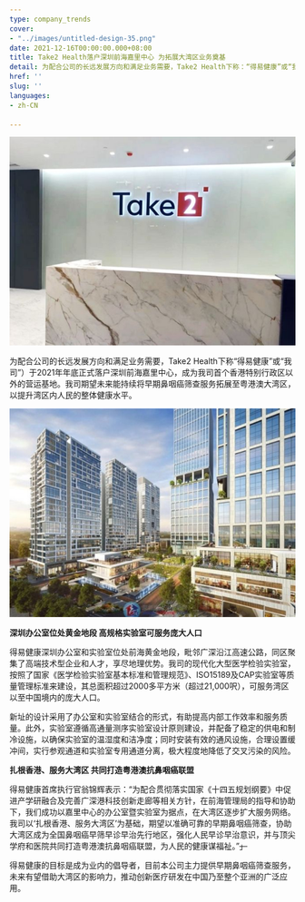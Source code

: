 ```yaml
---
type: company_trends
cover:
- "../images/untitled-design-35.png"
date: 2021-12-16T00:00:00.000+08:00
title: Take2 Health落户深圳前海嘉里中心 为拓展大湾区业务奠基
detail: 为配合公司的长远发展方向和满足业务需要，Take2 Health下称：“得易健康”或“我司”）于2021年年底正式落户深圳前海嘉里中心，成为我司首个香港特别行政区以外的营运基地。我司期望未来能持续将早期鼻咽癌筛查服务拓展至粤港澳大湾区，以提升湾区内人民的整体健康水平。
href: ''
slug: ''
languages:
- zh-CN

---
```

![](../images/2.jpg)

为配合公司的长远发展方向和满足业务需要，Take2 Health下称“得易健康”或“我司”）于2021年年底正式落户深圳前海嘉里中心，成为我司首个香港特别行政区以外的营运基地。我司期望未来能持续将早期鼻咽癌筛查服务拓展至粤港澳大湾区，以提升湾区内人民的整体健康水平。

![](../images/1.jpg)

**深圳办公室位处黄金地段 高规格实验室可服务庞大人口**

得易健康深圳办公室和实验室位处前海黄金地段，毗邻广深沿江高速公路，同区聚集了高端技术型企业和人才，享尽地理优势。我司的现代化大型医学检验实验室，按照了国家《医学检验实验室基本标准和管理规范》、ISO15189及CAP实验室等质量管理标准来建设，其总面积超过2000多平方米（超过21,000呎），可服务湾区以至中国境内的庞大人口。

新址的设计采用了办公室和实验室结合的形式，有助提高内部工作效率和服务质量。此外，实验室遵循高通量测序实验室设计原则建设，并配备了稳定的供电和制冷设施，以确保实验室的温湿度和洁净度；同时安装有效的通风设施，合理设置缓冲间，实行参观通道和实验室专用通道分离，极大程度地降低了交叉污染的风险。

**扎根香港、服务大湾区 共同打造粤港澳抗鼻咽癌联盟**

得易健康首席执行官翁锦辉表示：“为配合贯彻落实国家《十四五规划纲要》中促进产学研融合及完善广深港科技创新走廊等相关方针，在前海管理局的指导和协助下，我们成功以嘉里中心的办公室暨实验室为据点，在大湾区逐步扩大服务网络。我司以‘扎根香港、服务大湾区’为基础，期望以准确可靠的早期鼻咽癌筛查，协助大湾区成为全国鼻咽癌早筛早诊早治先行地区，强化人民早诊早治意识，并与顶尖学府和医院共同打造粤港澳抗鼻咽癌联盟，为人民的健康谋福祉。”~~」~~

得易健康的目标是成为业内的倡导者，目前本公司主力提供早期鼻咽癌筛查服务，未来有望借助大湾区的影响力，推动创新医疗研发在中国乃至整个亚洲的广泛应用。
